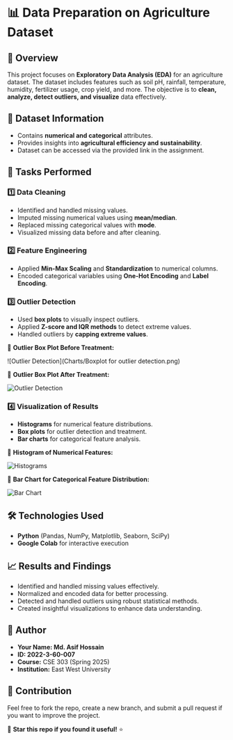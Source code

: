 # 📊 Data Preparation on Agriculture Dataset

## 📌 Overview
This project focuses on **Exploratory Data Analysis (EDA)** for an agriculture dataset. The dataset includes features such as soil pH, rainfall, temperature, humidity, fertilizer usage, crop yield, and more. The objective is to **clean, analyze, detect outliers, and visualize** data effectively.

## 📂 Dataset Information
- Contains **numerical and categorical** attributes.
- Provides insights into **agricultural efficiency and sustainability**.
- Dataset can be accessed via the provided link in the assignment.

## 🚀 Tasks Performed
### 1️⃣ Data Cleaning
- Identified and handled missing values.
- Imputed missing numerical values using **mean/median**.
- Replaced missing categorical values with **mode**.
- Visualized missing data before and after cleaning.

### 2️⃣ Feature Engineering
- Applied **Min-Max Scaling** and **Standardization** to numerical columns.
- Encoded categorical variables using **One-Hot Encoding** and **Label Encoding**.

### 3️⃣ Outlier Detection
- Used **box plots** to visually inspect outliers.
- Applied **Z-score and IQR methods** to detect extreme values.
- Handled outliers by **capping extreme values**.

📌 **Outlier Box Plot Before Treatment:**

![Outlier Detection](Charts/Boxplot for outlier detection.png)

📌 **Outlier Box Plot After Treatment:**

![Outlier Detection](path/to/outlier_plot_after.png)

### 4️⃣ Visualization of Results
- **Histograms** for numerical feature distributions.
- **Box plots** for outlier detection and treatment.
- **Bar charts** for categorical feature analysis.

📌 **Histogram of Numerical Features:**

![Histograms](path/to/histogram_plot.png)

📌 **Bar Chart for Categorical Feature Distribution:**

![Bar Chart](path/to/bar_chart.png)

## 🛠️ Technologies Used
- **Python** (Pandas, NumPy, Matplotlib, Seaborn, SciPy)
- **Google Colab** for interactive execution


## 📈 Results and Findings
- Identified and handled missing values effectively.
- Normalized and encoded data for better processing.
- Detected and handled outliers using robust statistical methods.
- Created insightful visualizations to enhance data understanding.

## 📝 Author
- **Your Name: Md. Asif Hossain**
- **ID: 2022-3-60-007** 
- **Course:** CSE 303 (Spring 2025)  
- **Institution:** East West University

## 📌 Contribution
Feel free to fork the repo, create a new branch, and submit a pull request if you want to improve the project.


🚀 **Star this repo if you found it useful!** ⭐

